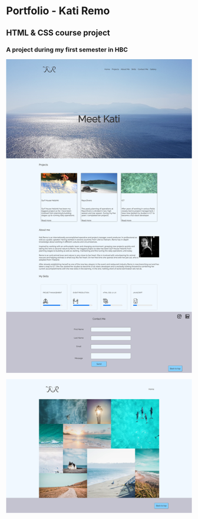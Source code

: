 # Portfolio - Kati Remo

## HTML & CSS course project

### A project during my first semester in HBC

![Alt text](/assets/home.png?raw=true "Home page")

![Alt text](/assets/gallery.png?raw=true "Gallery")